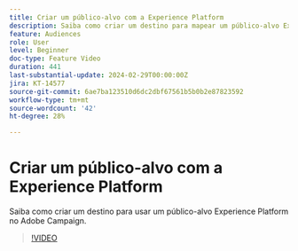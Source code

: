 ```yaml
---
title: Criar um público-alvo com a Experience Platform
description: Saiba como criar um destino para mapear um público-alvo Experience Platform para o Adobe Campaign.
feature: Audiences
role: User
level: Beginner
doc-type: Feature Video
duration: 441
last-substantial-update: 2024-02-29T00:00:00Z
jira: KT-14577
source-git-commit: 6ae7ba123510d6dc2dbf67561b5b0b2e87823592
workflow-type: tm+mt
source-wordcount: '42'
ht-degree: 28%

---
```



# Criar um público-alvo com a Experience Platform

Saiba como criar um destino para usar um público-alvo Experience Platform no Adobe Campaign.

>[!VIDEO](https://video.tv.adobe.com/v/3427635/?learn=on)
